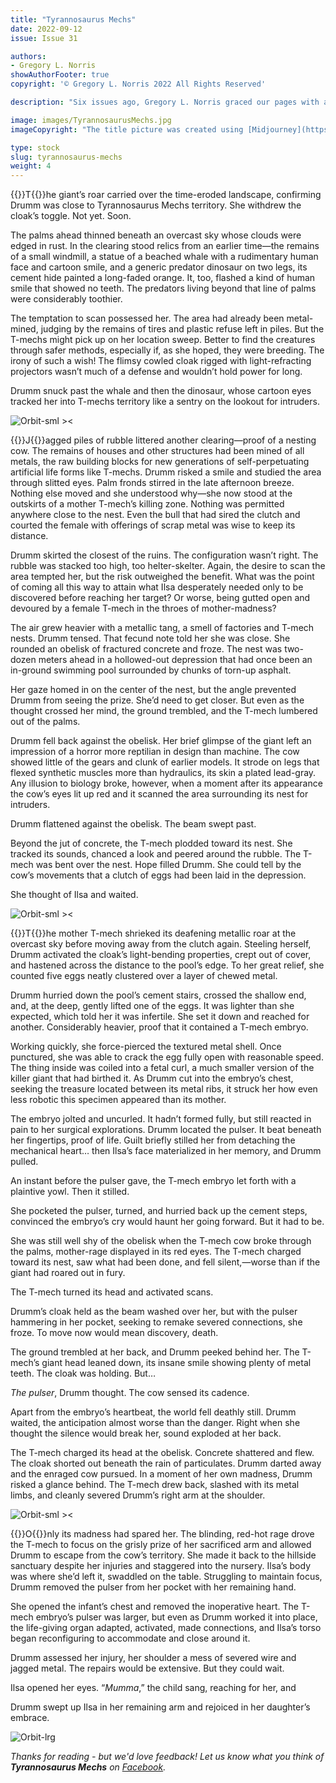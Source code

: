 ```yaml
---
title: "Tyrannosaurus Mechs"
date: 2022-09-12
issue: Issue 31

authors:
- Gregory L. Norris
showAuthorFooter: true
copyright: '© Gregory L. Norris 2022 All Rights Reserved'

description: "Six issues ago, Gregory L. Norris graced our pages with a succinct and sly contemporary horror that skewered the fashion scene, more or less literally. His latest story is a trip to a distant future that evokes a distant past, and it boasts the very highest of high-concept titles."

image: images/TyrannosaurusMechs.jpg
imageCopyright: "The title picture was created using [Midjourney](https://www.midjourney.com/home/), the AI image generator."

type: stock
slug: tyrannosaurus-mechs
weight: 4
---
```


{{<glyph>}}T{{</glyph>}}he giant’s roar carried over the time-eroded landscape, confirming Drumm was close to Tyrannosaurus Mechs territory. She withdrew the cloak’s toggle. Not yet. Soon.

The palms ahead thinned beneath an overcast sky whose clouds were edged in rust. In the clearing stood relics from an earlier time—the remains of a small windmill, a statue of a beached whale with a rudimentary human face and cartoon smile, and a generic predator dinosaur on two legs, its cement hide painted a long-faded orange. It, too, flashed a kind of human smile that showed no teeth. The predators living beyond that line of palms were considerably toothier.

The temptation to scan possessed her. The area had already been metal-mined, judging by the remains of tires and plastic refuse left in piles. But the T-mechs might pick up on her location sweep. Better to find the creatures through safer methods, especially if, as she hoped, they were breeding. The irony of such a wish! The flimsy cowled cloak rigged with light-refracting projectors wasn’t much of a defense and wouldn’t hold power for long.

Drumm snuck past the whale and then the dinosaur, whose cartoon eyes tracked her into T-mechs territory like a sentry on the lookout for intruders.

![Orbit-sml ><](images/Orbit.svg)

{{<glyph>}}J{{</glyph>}}agged piles of rubble littered another clearing—proof of a nesting cow. The remains of houses and other structures had been mined of all metals, the raw building blocks for new generations of self-perpetuating artificial life forms like T-mechs. Drumm risked a smile and studied the area through slitted eyes. Palm fronds stirred in the late afternoon breeze. Nothing else moved and she understood why—she now stood at the outskirts of a mother T-mech’s killing zone. Nothing was permitted anywhere close to the nest. Even the bull that had sired the clutch and courted the female with offerings of scrap metal was wise to keep its distance.

Drumm skirted the closest of the ruins. The configuration wasn’t right. The rubble was stacked too high, too helter-skelter. Again, the desire to scan the area tempted her, but the risk outweighed the benefit. What was the point of coming all this way to attain what Ilsa desperately needed only to be discovered before reaching her target? Or worse, being gutted open and devoured by a female T-mech in the throes of mother-madness?

The air grew heavier with a metallic tang, a smell of factories and T-mech nests. Drumm tensed. That fecund note told her she was close. She rounded an obelisk of fractured concrete and froze. The nest was two-dozen meters ahead in a hollowed-out depression that had once been an in-ground swimming pool surrounded by chunks of torn-up asphalt.

Her gaze homed in on the center of the nest, but the angle prevented Drumm from seeing the prize. She’d need to get closer. But even as the thought crossed her mind, the ground trembled, and the T-mech lumbered out of the palms.

Drumm fell back against the obelisk. Her brief glimpse of the giant left an impression of a horror more reptilian in design than machine. The cow showed little of the gears and clunk of earlier models. It strode on legs that flexed synthetic muscles more than hydraulics, its skin a plated lead-gray. Any illusion to biology broke, however, when a moment after its appearance the cow’s eyes lit up red and it scanned the area surrounding its nest for intruders.

Drumm flattened against the obelisk. The beam swept past. 

Beyond the jut of concrete, the T-mech plodded toward its nest. She tracked its sounds, chanced a look and peered around the rubble. The T-mech was bent over the nest. Hope filled Drumm. She could tell by the cow’s movements that a clutch of eggs had been laid in the depression.

She thought of Ilsa and waited.

![Orbit-sml ><](images/Orbit.svg)

{{<glyph>}}T{{</glyph>}}he mother T-mech shrieked its deafening metallic roar at the overcast sky before moving away from the clutch again. Steeling herself, Drumm activated the cloak’s light-bending properties, crept out of cover, and hastened across the distance to the pool’s edge. To her great relief, she counted five eggs neatly clustered over a layer of chewed metal. 

Drumm hurried down the pool’s cement stairs, crossed the shallow end, and, at the deep, gently lifted one of the eggs. It was lighter than she expected, which told her it was infertile. She set it down and reached for another. Considerably heavier, proof that it contained a T-mech embryo.

Working quickly, she force-pierced the textured metal shell. Once punctured, she was able to crack the egg fully open with reasonable speed. The thing inside was coiled into a fetal curl, a much smaller version of the killer giant that had birthed it. As Drumm cut into the embryo’s chest, seeking the treasure located between its metal ribs, it struck her how even less robotic this specimen appeared than its mother.

The embryo jolted and uncurled. It hadn’t formed fully, but still reacted in pain to her surgical explorations. Drumm located the pulser. It beat beneath her fingertips, proof of life. Guilt briefly stilled her from detaching the mechanical heart… then Ilsa’s face materialized in her memory, and Drumm pulled. 

An instant before the pulser gave, the T-mech embryo let forth with a plaintive yowl. Then it stilled.

She pocketed the pulser, turned, and hurried back up the cement steps, convinced the embryo’s cry would haunt her going forward. But it had to be.

She was still well shy of the obelisk when the T-mech cow broke through the palms, mother-rage displayed in its red eyes. The T-mech charged toward its nest, saw what had been done, and fell silent,—worse than if the giant had roared out in fury. 

The T-mech turned its head and activated scans.

Drumm’s cloak held as the beam washed over her, but with the pulser hammering in her pocket, seeking to remake severed connections, she froze. To move now would mean discovery, death. 

The ground trembled at her back, and Drumm peeked behind her. The T-mech’s giant head leaned down, its insane smile showing plenty of metal teeth. The cloak was holding. But…

*The pulser*, Drumm thought. The cow sensed its cadence.

Apart from the embryo’s heartbeat, the world fell deathly still. Drumm waited, the anticipation almost worse than the danger. Right when she thought the silence would break her, sound exploded at her back. 

The T-mech charged its head at the obelisk. Concrete shattered and flew. The cloak shorted out beneath the rain of particulates. Drumm darted away and the enraged cow pursued. In a moment of her own madness, Drumm risked a glance behind. The T-mech drew back, slashed with its metal limbs, and cleanly severed Drumm’s right arm at the shoulder. 

![Orbit-sml ><](images/Orbit.svg)

{{<glyph>}}O{{</glyph>}}nly its madness had spared her. The blinding, red-hot rage drove the T-mech to focus on the grisly prize of her sacrificed arm and allowed Drumm to escape from the cow’s territory. She made it back to the hillside sanctuary despite her injuries and staggered into the nursery. Ilsa’s body was where she’d left it, swaddled on the table. Struggling to maintain focus, Drumm removed the pulser from her pocket with her remaining hand.

She opened the infant’s chest and removed the inoperative heart. The T-mech embryo’s pulser was larger, but even as Drumm worked it into place, the life-giving organ adapted, activated, made connections, and Ilsa’s torso began reconfiguring to accommodate and close around it.

Drumm assessed her injury, her shoulder a mess of severed wire and jagged metal. The repairs would be extensive. But they could wait.

Ilsa opened her eyes. “*Mumma*,” the child sang, reaching for her, and 

Drumm swept up Ilsa in her remaining arm and rejoiced in her daughter’s embrace.

![Orbit-lrg](images/Orbit.svg)

*Thanks for reading - but we'd love feedback! Let us know what you think of **Tyrannosaurus Mechs** on [Facebook](https://www.facebook.com/MythaxisMagazine/posts/546526834146974).*

